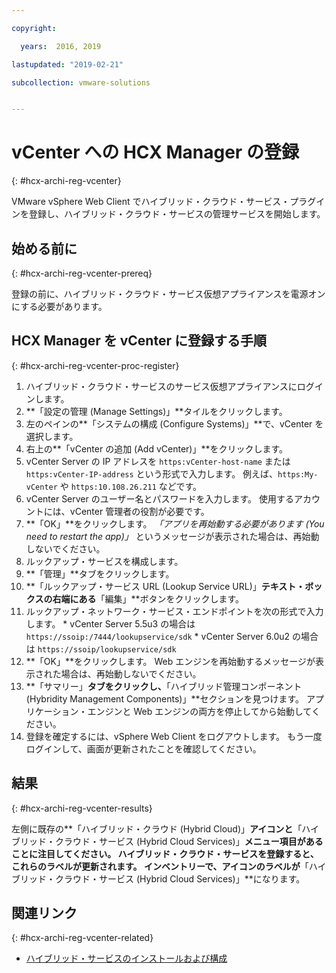 ```yaml
---

copyright:

  years:  2016, 2019

lastupdated: "2019-02-21"

subcollection: vmware-solutions


---
```

# vCenter への HCX Manager の登録
{: #hcx-archi-reg-vcenter}

VMware vSphere Web Client でハイブリッド・クラウド・サービス・プラグインを登録し、ハイブリッド・クラウド・サービスの管理サービスを開始します。

## 始める前に
{: #hcx-archi-reg-vcenter-prereq}

登録の前に、ハイブリッド・クラウド・サービス仮想アプライアンスを電源オンにする必要があります。

## HCX Manager を vCenter に登録する手順
{: #hcx-archi-reg-vcenter-proc-register}

1. ハイブリッド・クラウド・サービスのサービス仮想アプライアンスにログインします。
2. **「設定の管理 (Manage Settings)」**タイルをクリックします。
  1. 左のペインの**「システムの構成 (Configure Systems)」**で、vCenter を選択します。
  2. 右上の**「vCenter の追加 (Add vCenter)」**をクリックします。
  3. vCenter Server の IP アドレスを `https:vCenter-host-name` または `https:vCenter-IP-address` という形式で入力します。 例えば、`https:My-vCenter` や `https:10.108.26.211` などです。
  4. vCenter Server のユーザー名とパスワードを入力します。 使用するアカウントには、vCenter 管理者の役割が必要です。
  5. **「OK」**をクリックします。 _「アプリを再始動する必要があります (You need to restart the app)」_ というメッセージが表示された場合は、再始動しないでください。
3. ルックアップ・サービスを構成します。
  1. **「管理」**タブをクリックします。
  2. **「ルックアップ・サービス URL (Lookup Service URL)」**テキスト・ボックスの右端にある**「編集」**ボタンをクリックします。
  3. ルックアップ・ネットワーク・サービス・エンドポイントを次の形式で入力します。
    * vCenter Server 5.5u3 の場合は `https://ssoip:/7444/lookupservice/sdk`
    * vCenter Server 6.0u2 の場合は `https://ssoip/lookupservice/sdk`
  4. **「OK」**をクリックします。 Web エンジンを再始動するメッセージが表示された場合は、再始動しないでください。
4. **「サマリー」**タブをクリックし、**「ハイブリッド管理コンポーネント (Hybridity Management Components)」**セクションを見つけます。 アプリケーション・エンジンと Web エンジンの両方を停止してから始動してください。
5. 登録を確定するには、vSphere Web Client をログアウトします。 もう一度ログインして、画面が更新されたことを確認してください。

## 結果
{: #hcx-archi-reg-vcenter-results}

左側に既存の**「ハイブリッド・クラウド (Hybrid Cloud)」**アイコンと**「ハイブリッド・クラウド・サービス (Hybrid Cloud Services)」**メニュー項目があることに注目してください。 ハイブリッド・クラウド・サービスを登録すると、これらのラベルが更新されます。 インベントリーで、アイコンのラベルが**「ハイブリッド・クラウド・サービス (Hybrid Cloud Services)」**になります。

## 関連リンク
{: #hcx-archi-reg-vcenter-related}

* [ハイブリッド・サービスのインストールおよび構成](/docs/services/vmwaresolutions/archiref/hcx-archi?topic=vmware-solutions-hcx-archi-install-cfg-hybrid)
